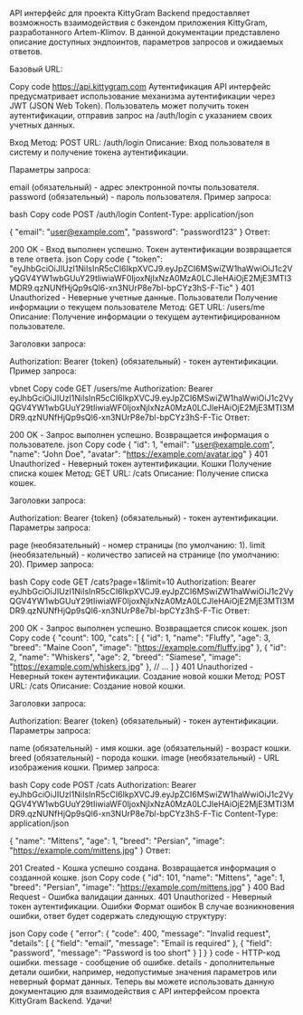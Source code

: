 API интерфейс для проекта KittyGram Backend предоставляет возможность взаимодействия с бэкендом приложения KittyGram, разработанного Artem-Klimov. В данной документации представлено описание доступных эндпоинтов, параметров запросов и ожидаемых ответов.

Базовый URL:

Copy code
https://api.kittygram.com
Аутентификация
API интерфейс предусматривает использование механизма аутентификации через JWT (JSON Web Token). Пользователь может получить токен аутентификации, отправив запрос на /auth/login с указанием своих учетных данных.

Вход
Метод: POST
URL: /auth/login
Описание: Вход пользователя в систему и получение токена аутентификации.

Параметры запроса:

email (обязательный) - адрес электронной почты пользователя.
password (обязательный) - пароль пользователя.
Пример запроса:

bash
Copy code
POST /auth/login
Content-Type: application/json

{
  "email": "user@example.com",
  "password": "password123"
}
Ответ:

200 OK - Вход выполнен успешно. Токен аутентификации возвращается в теле ответа.
json
Copy code
{
  "token": "eyJhbGciOiJIUzI1NiIsInR5cCI6IkpXVCJ9.eyJpZCI6MSwiZW1haWwiOiJ1c2VyQGV4YW1wbGUuY29tIiwiaWF0IjoxNjIxNzA0MzA0LCJleHAiOjE2MjE3MTI3MDR9.qzNUNfHjQp9sQl6-xn3NUrP8e7bl-bpCYz3hS-F-Tic"
}
401 Unauthorized - Неверные учетные данные.
Пользователи
Получение информации о текущем пользователе
Метод: GET
URL: /users/me
Описание: Получение информации о текущем аутентифицированном пользователе.

Заголовки запроса:

Authorization: Bearer {token} (обязательный) - токен аутентификации.
Пример запроса:

vbnet
Copy code
GET /users/me
Authorization: Bearer eyJhbGciOiJIUzI1NiIsInR5cCI6IkpXVCJ9.eyJpZCI6MSwiZW1haWwiOiJ1c2VyQGV4YW1wbGUuY29tIiwiaWF0IjoxNjIxNzA0MzA0LCJleHAiOjE2MjE3MTI3MDR9.qzNUNfHjQp9sQl6-xn3NUrP8e7bl-bpCYz3hS-F-Tic
Ответ:

200 OK - Запрос выполнен успешно. Возвращается информация о пользователе.
json
Copy code
{
  "id": 1,
  "email": "user@example.com",
  "name": "John Doe",
  "avatar": "https://example.com/avatar.jpg"
}
401 Unauthorized - Неверный токен аутентификации.
Кошки
Получение списка кошек
Метод: GET
URL: /cats
Описание: Получение списка кошек.

Заголовки запроса:

Authorization: Bearer {token} (обязательный) - токен аутентификации.
Параметры запроса:

page (необязательный) - номер страницы (по умолчанию: 1).
limit (необязательный) - количество записей на странице (по умолчанию: 20).
Пример запроса:

bash
Copy code
GET /cats?page=1&limit=10
Authorization: Bearer eyJhbGciOiJIUzI1NiIsInR5cCI6IkpXVCJ9.eyJpZCI6MSwiZW1haWwiOiJ1c2VyQGV4YW1wbGUuY29tIiwiaWF0IjoxNjIxNzA0MzA0LCJleHAiOjE2MjE3MTI3MDR9.qzNUNfHjQp9sQl6-xn3NUrP8e7bl-bpCYz3hS-F-Tic
Ответ:

200 OK - Запрос выполнен успешно. Возвращается список кошек.
json
Copy code
{
  "count": 100,
  "cats": [
    {
      "id": 1,
      "name": "Fluffy",
      "age": 3,
      "breed": "Maine Coon",
      "image": "https://example.com/fluffy.jpg"
    },
    {
      "id": 2,
      "name": "Whiskers",
      "age": 2,
      "breed": "Siamese",
      "image": "https://example.com/whiskers.jpg"
    },
    // ...
  ]
}
401 Unauthorized - Неверный токен аутентификации.
Создание новой кошки
Метод: POST
URL: /cats
Описание: Создание новой кошки.

Заголовки запроса:

Authorization: Bearer {token} (обязательный) - токен аутентификации.
Параметры запроса:

name (обязательный) - имя кошки.
age (обязательный) - возраст кошки.
breed (обязательный) - порода кошки.
image (необязательный) - URL изображения кошки.
Пример запроса:

bash
Copy code
POST /cats
Authorization: Bearer eyJhbGciOiJIUzI1NiIsInR5cCI6IkpXVCJ9.eyJpZCI6MSwiZW1haWwiOiJ1c2VyQGV4YW1wbGUuY29tIiwiaWF0IjoxNjIxNzA0MzA0LCJleHAiOjE2MjE3MTI3MDR9.qzNUNfHjQp9sQl6-xn3NUrP8e7bl-bpCYz3hS-F-Tic
Content-Type: application/json

{
  "name": "Mittens",
  "age": 1,
  "breed": "Persian",
  "image": "https://example.com/mittens.jpg"
}
Ответ:

201 Created - Кошка успешно создана. Возвращается информация о созданной кошке.
json
Copy code
{
  "id": 101,
  "name": "Mittens",
  "age": 1,
  "breed": "Persian",
  "image": "https://example.com/mittens.jpg"
}
400 Bad Request - Ошибка валидации данных.
401 Unauthorized - Неверный токен аутентификации.
Ошибки
Формат ошибок
В случае возникновения ошибки, ответ будет содержать следующую структуру:

json
Copy code
{
  "error": {
    "code": 400,
    "message": "Invalid request",
    "details": [
      {
        "field": "email",
        "message": "Email is required"
      },
      {
        "field": "password",
        "message": "Password is too short"
      }
    ]
  }
}
code - HTTP-код ошибки.
message - сообщение об ошибке.
details - дополнительные детали ошибки, например, недопустимые значения параметров или неверный формат данных.
Теперь вы можете использовать данную документацию для взаимодействия с API интерфейсом проекта KittyGram Backend. Удачи!